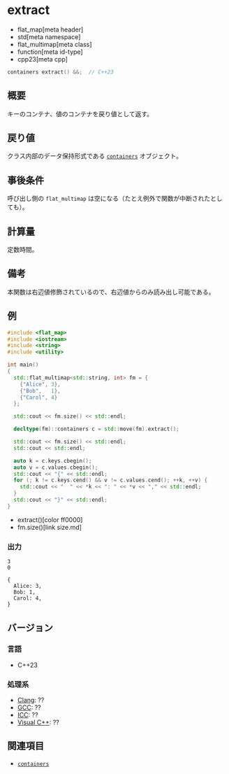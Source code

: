 # extract
* flat_map[meta header]
* std[meta namespace]
* flat_multimap[meta class]
* function[meta id-type]
* cpp23[meta cpp]

```cpp
containers extract() &&;  // C++23
```

## 概要
キーのコンテナ、値のコンテナを戻り値として返す。


## 戻り値
クラス内部のデータ保持形式である [`containers`](containers.md) オブジェクト。


## 事後条件
呼び出し側の `flat_multimap` は空になる（たとえ例外で関数が中断されたとしても）。


## 計算量
定数時間。


## 備考
本関数は右辺値修飾されているので、右辺値からのみ読み出し可能である。


## 例
```cpp example
#include <flat_map>
#include <iostream>
#include <string>
#include <utility>

int main()
{
  std::flat_multimap<std::string, int> fm = {
    {"Alice", 3},
    {"Bob",   1},
    {"Carol", 4}
  };

  std::cout << fm.size() << std::endl;

  decltype(fm)::containers c = std::move(fm).extract();

  std::cout << fm.size() << std::endl;
  std::cout << std::endl;

  auto k = c.keys.cbegin();
  auto v = c.values.cbegin();
  std::cout << "{" << std::endl;
  for (; k != c.keys.cend() && v != c.values.cend(); ++k, ++v) {
    std::cout << "  " << *k << ": " << *v << "," << std::endl;
  }
  std::cout << "}" << std::endl;
}
```
* extract()[color ff0000]
* fm.size()[link size.md]

### 出力
```
3
0

{
  Alice: 3,
  Bob: 1,
  Carol: 4,
}
```

## バージョン
### 言語
- C++23

### 処理系
- [Clang](/implementation.md#clang): ??
- [GCC](/implementation.md#gcc): ??
- [ICC](/implementation.md#icc): ??
- [Visual C++](/implementation.md#visual_cpp): ??


## 関連項目
- [`containers`](containers.md)
